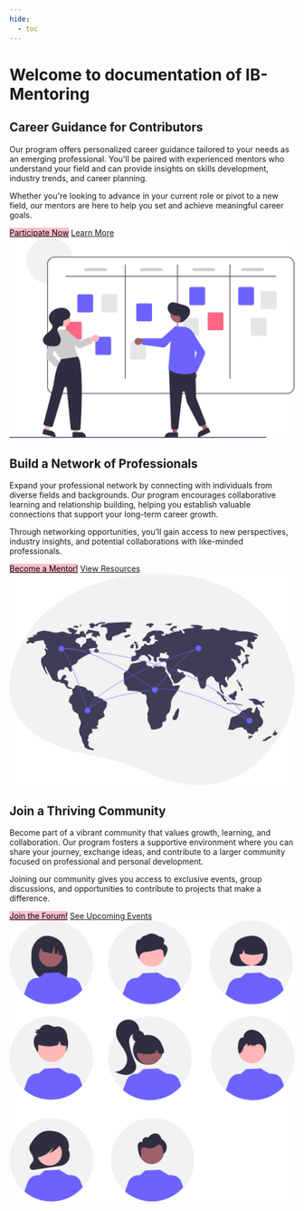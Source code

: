 ```yaml
---
hide:
  - toc
---
```

# **Welcome to documentation of IB-Mentoring**

<div class="section card">
    <div class="section-content">
        <h2>Career Guidance for Contributors</h2>
        <p>Our program offers personalized career guidance tailored to your needs as an emerging professional. You'll be paired with experienced mentors who understand your field and can provide insights on skills development, industry trends, and career planning.</p>
        <p>Whether you're looking to advance in your current role or pivot to a new field, our mentors are here to help you set and achieve meaningful career goals.</p>
        <a class="cta-button" href="https://forms.gle/6Dk7ZBMp1yAJfHTB9"  style="background-color: pink; color: black;">Participate Now</a>
        <a href="overview.md" class="cta-button">Learn More</a>
    </div>
    <div class="section-image">
        <img src="assets/imgs/undraw_scrum_board_re_wk7v.svg" alt="Advance in Career">
    </div>
</div>

<div class="section reverse card">
    <div class="section-content">
        <h2>Build a Network of Professionals</h2>
        <p>Expand your professional network by connecting with individuals from diverse fields and backgrounds. Our program encourages collaborative learning and relationship building, helping you establish valuable connections that support your long-term career growth.</p>
        <p>Through networking opportunities, you’ll gain access to new perspectives, industry insights, and potential collaborations with like-minded professionals.</p>
        <a class="cta-button"  href="https://forms.gle/gwTYc4uQNWBUi7C87" style="background-color: pink; color: black;">Become a Mentor!</a>
        <a href="resources.md" class="cta-button">View Resources</a>
    </div>
    <div class="section-image">
        <img src="assets/imgs/undraw_connected_world_wuay.svg" alt="Professional Network">
    </div>
</div>

<div class="section card">
    <div class="section-content">
        <h2>Join a Thriving Community</h2>
        <p>Become part of a vibrant community that values growth, learning, and collaboration. Our program fosters a supportive environment where you can share your journey, exchange ideas, and contribute to a larger community focused on professional and personal development.</p>
        <p>Joining our community gives you access to exclusive events, group discussions, and opportunities to contribute to projects that make a difference.</p>
        <a href="https://forum.illyrianbrains.dev/" class="cta-button"  style="background-color: pink; color: black;">Join the Forum!</a>
        <a href="events.md" class="cta-button">See Upcoming Events</a>
    </div>
    <div class="section-image">
        <img src="assets/imgs/undraw_team_re_0bfe.svg" alt="Community Building">
    </div>
</div>
